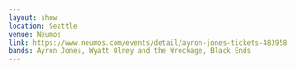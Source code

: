 ```yaml
---
layout: show
location: Seattle
venue: Neumos
link: https://www.neumos.com/events/detail/ayron-jones-tickets-483958
bands: Ayron Jones, Wyatt Olney and the Wreckage, Black Ends
---
```


